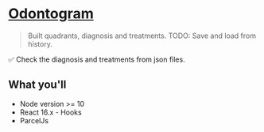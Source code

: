 # [Odontogram](http://docs.google.com/presentation/d/1IrGA4PtUEZPVDTBg5_WCMmUapElbFBgLwfSBAp8ft1g)

> Built quadrants, diagnosis and treatments.
> TODO: Save and load from history.

✅ Check the diagnosis and treatments from json files.

## What you'll

* Node version >= 10
* React 16.x - Hooks
* ParcelJs
